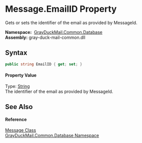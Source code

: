 Message.EmailID Property
========================
Gets or sets the identifier of the email as provided by MessageId.

  **Namespace:**  [GrayDuckMail.Common.Database][1]  
  **Assembly:** gray-duck-mail-common.dll

Syntax
------

```csharp
public string EmailID { get; set; }
```

#### Property Value
Type: [String][2]  
 The identifier of the email as provided by MessageId. 

See Also
--------

#### Reference
[Message Class][3]  
[GrayDuckMail.Common.Database Namespace][1]  

[1]: ../README.md
[2]: https://docs.microsoft.com/dotnet/api/system.string
[3]: README.md